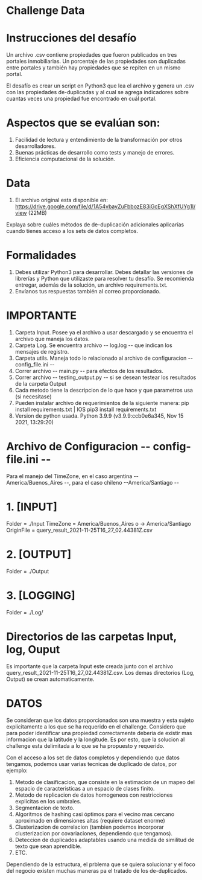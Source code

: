 # Challenge Data

# Instrucciones del desafío
Un archivo .csv contiene propiedades que fueron publicados en tres portales inmobiliarias. Un porcentaje de las 
propiedades son duplicadas entre portales y también hay propiedades que se repiten en un mismo portal.

El desafío es crear un script en Python3 que lea el archivo y genera un .csv con las propiedades de-duplicadas y al 
cual se agrega indicadores sobre cuantas veces una propiedad fue encontrado en cuál portal.

# Aspectos que se evalúan son:
1. Facilidad de lectura y entendimiento de la transformación por otros desarrolladores.
2. Buenas prácticas de desarrollo como tests y manejo de errores.
3. Eficiencia computacional de la solución.

# Data
1. El archivo original esta disponible en: https://drive.google.com/file/d/1A54vbayZuFbbozE83iGcEgXShXfUYg1I/view (22MB)

Explaya sobre cuáles métodos de de-duplicación adicionales aplicarías cuando tienes acceso a los sets de datos completos.

# Formalidades
1. Debes utilizar Python3 para desarrollar. Debes detallar las versiones de librerías y Python que utilizaste para 
resolver tu desafío. Se recomienda entregar, además de la solución, un archivo requirements.txt.
2. Envíanos tus respuestas también al correo proporcionado.


# IMPORTANTE

1. Carpeta Input. Posee ya el archivo a usar descargado y se encuentra el archivo que maneja los datos.
2. Carpeta Log. Se encuentra archivo -- log.log -- que indican los mensajes de registro.
3. Carpeta utils. Maneja todo lo relacionado al archivo de configuracion -- config_file.ini --
4. Correr archivo -- main.py -- para efectos de los resultados.
5. Correr archivo -- testing_output.py -- si se desean testear los resultados de la carpeta Output
6. Cada metodo tiene la descripcion de lo que hace y que parametros usa (si necesitase)
7. Pueden instalar archivo de requerimientos de la siguiente manera: pip install requirements.txt | IOS pip3 install requirements.txt
8. Version de python usada. Python 3.9.9 (v3.9.9:ccb0e6a345, Nov 15 2021, 13:29:20) 

# Archivo de Configuracion -- config-file.ini --
Para el manejo del TimeZone, en el caso argentina -- America/Buenos_Aires --, para el caso chileno --America/Santiago --
# 1. [INPUT]
Folder = ./Input
TimeZone = America/Buenos_Aires o -> America/Santiago
OriginFile = query_result_2021-11-25T16_27_02.44381Z.csv
# 2. [OUTPUT]
Folder = ./Output
# 3. [LOGGING]
Folder = ./Log/

# Directorios de las carpetas Input, log, Ouput
Es importante que la carpeta Input este creada junto con el archivo query_result_2021-11-25T16_27_02.44381Z.csv. 
Los demas directorios (Log, Output) se crean automaticamente.

# DATOS
Se consideran que los datos proporcionados son una muestra y esta sujeto explicitamente a los que se ha requerido
en el challenge. Considero que para poder identificar una propiedad correctamente deberia de existir mas informacion 
que la latitude y la longitude. Es por esto, que la solucion al challenge esta delimitada a lo que se ha propuesto y
requerido. 

Con el acceso a los set de datos completos y dependiendo que datos tengamos, podemos usar varias tecnicas de 
duplicado de datos, por ejemplo: 

1. Metodo de clasificacion, que consiste en la estimacion de un mapeo del espacio de caracteristicas a un espacio de clases finito.
2. Metodo de replicacion de datos homogeneos con restricciones explicitas en los umbrales.
3. Segmentacion de texto.
4. Algoritmos de hashing casi óptimos para el vecino mas cercano aproximado en dimensiones altas (requiere dataset enorme)
5. Clusterizacion de correlacion (tambien podemos incorporar clusterizacion por covariaciones, dependiendo que tengamos).
6. Deteccion de duplicados adaptables usando una medida de similitud de texto que sean aprendible.
7. ETC.

Dependiendo de la estructura, el prblema que se quiera solucionar y el foco del negocio existen muchas maneras pa el
tratado de los de-duplicados.
